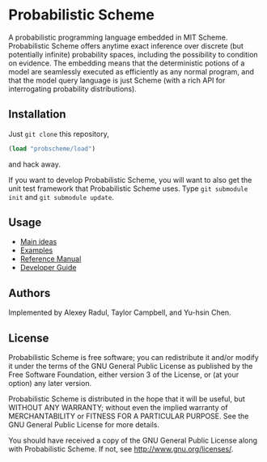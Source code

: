 Probabilistic Scheme
====================

A probabilistic programming language embedded in MIT Scheme.
Probabilistic Scheme offers anytime exact inference over discrete (but
potentially infinite) probability spaces, including the possibility to
condition on evidence.  The embedding means that the deterministic
potions of a model are seamlessly executed as efficiently as any
normal program, and that the model query language is just Scheme (with
a rich API for interrogating probability distributions).

Installation
------------

Just `git clone` this repository,
```scheme
(load "probscheme/load")
```
and hack away.

If you want to develop Probabilistic Scheme, you will want to also get
the unit test framework that Probabilistic Scheme uses.  Type `git
submodule init` and `git submodule update`.

Usage
-----

- [Main ideas](report.pdf?raw=true)
- [Examples](examples/)
- [Reference Manual](manual.md)
- [Developer Guide](guide.md)

Authors
-------
Implemented by Alexey Radul, Taylor Campbell, and Yu-hsin Chen.

License
-------

Probabilistic Scheme is free software; you can redistribute it and/or modify
it under the terms of the GNU General Public License as published by
the Free Software Foundation, either version 3 of the License, or
(at your option) any later version.

Probabilistic Scheme is distributed in the hope that it will be useful,
but WITHOUT ANY WARRANTY; without even the implied warranty of
MERCHANTABILITY or FITNESS FOR A PARTICULAR PURPOSE.  See the
GNU General Public License for more details.

You should have received a copy of the GNU General Public License
along with Probabilistic Scheme.  If not, see <http://www.gnu.org/licenses/>.

